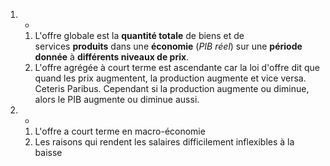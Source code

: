 1. -
	1. L'offre globale est la **quantité totale** de biens et de services **produits** dans une **économie** (_PIB réel_) sur une **période donnée** à **différents niveaux de prix**.
	2. L'offre agrégée à court terme est ascendante car la loi d'offre dit que quand les prix augmentent, la production augmente et vice versa. Ceteris Paribus. Cependant si la production augmente ou diminue, alors le PIB augmente ou diminue aussi.
2. -
	1. L'offre a court terme en macro-économie 
	2. Les raisons qui rendent les salaires difficilement inflexibles à la baisse
